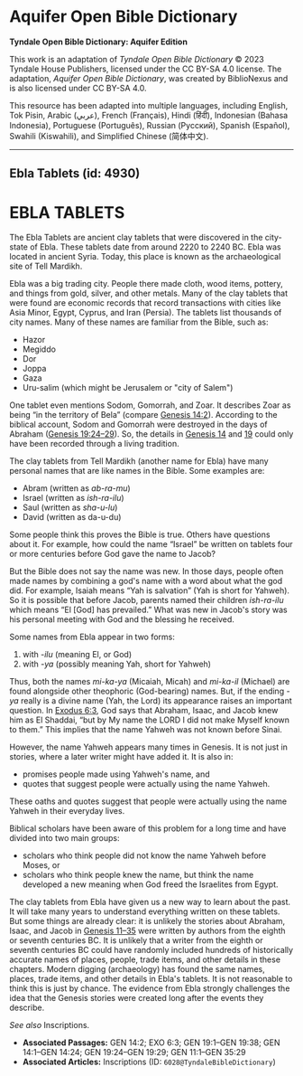 # Aquifer Open Bible Dictionary

**Tyndale Open Bible Dictionary: Aquifer Edition**

This work is an adaptation of *Tyndale Open Bible Dictionary* © 2023 Tyndale House Publishers, licensed under the CC BY\-SA 4\.0 license. The adaptation, *Aquifer Open Bible Dictionary*, was created by BiblioNexus and is also licensed under CC BY\-SA 4\.0\.

This resource has been adapted into multiple languages, including English, Tok Pisin, Arabic (عربي), French (Français), Hindi (हिंदी), Indonesian (Bahasa Indonesia), Portuguese (Português), Russian (Русский), Spanish (Español), Swahili (Kiswahili), and Simplified Chinese (简体中文).



--------------------------------

## Ebla Tablets (id: 4930)

EBLA TABLETS
============

The Ebla Tablets are ancient clay tablets that were discovered in the city\-state of Ebla. These tablets date from around 2220 to 2240 BC. Ebla was located in ancient Syria. Today, this place is known as the archaeological site of Tell Mardikh.

Ebla was a big trading city. People there made cloth, wood items, pottery, and things from gold, silver, and other metals. Many of the clay tablets that were found are economic records that record transactions with cities like Asia Minor, Egypt, Cyprus, and Iran (Persia). The tablets list thousands of city names. Many of these names are familiar from the Bible, such as:

* Hazor
* Megiddo
* Dor
* Joppa
* Gaza
* Uru\-salim (which might be Jerusalem or "city of Salem")

One tablet even mentions Sodom, Gomorrah, and Zoar. It describes Zoar as being “in the territory of Bela” (compare [Genesis 14:2](https://ref.ly/Gen14:2)). According to the biblical account, Sodom and Gomorrah were destroyed in the days of Abraham ([Genesis 19:24](https://ref.ly/Gen19:24-Gen19:29)[–](https://ref.ly/Gen19:24-Gen19:29)[29](https://ref.ly/Gen19:24-Gen19:29)). So, the details in [Genesis 14](https://ref.ly/Gen14:1-Gen14:24) and [19](https://ref.ly/Gen19:1-Gen19:38) could only have been recorded through a living tradition.

The clay tablets from Tell Mardikh (another name for Ebla) have many personal names that are like names in the Bible. Some examples are:

* Abram (written as *ab\-ra\-mu*)
* Israel (written as *ish\-ra\-ilu*)
* Saul (written as *sha\-u\-lu*)
* David (written as da\-u\-du)

Some people think this proves the Bible is true. Others have questions about it. For example, how could the name “Israel” be written on tablets four or more centuries before God gave the name to Jacob? 

But the Bible does not say the name was new. In those days, people often made names by combining a god's name with a word about what the god did. For example, Isaiah means “Yah is salvation” (Yah is short for Yahweh). So it is possible that before Jacob, parents named their children *ish\-ra\-ilu* which means “El \[God] has prevailed.” What was new in Jacob's story was his personal meeting with God and the blessing he received.

Some names from Ebla appear in two forms:

1. with \-*ilu* (meaning El, or God)
2. with *\-ya* (possibly meaning Yah, short for Yahweh)

Thus, both the names *mi\-ka\-ya* (Micaiah, Micah) and *mi\-ka\-il* (Michael) are found alongside other theophoric (God\-bearing) names. But, if the ending *\-ya* really is a divine name (Yah, the Lord) its appearance raises an important question. In [Exodus 6:3](https://ref.ly/Exod6:3), God says that Abraham, Isaac, and Jacob knew him as El Shaddai, “but by My name the LORD I did not make Myself known to them.” This implies that the name Yahweh was not known before Sinai. 

However, the name Yahweh appears many times in Genesis. It is not just in stories, where a later writer might have added it. It is also in:

* promises people made using Yahweh's name, and
* quotes that suggest people were actually using the name Yahweh.

These oaths and quotes suggest that people were actually using the name Yahweh in their everyday lives. 

Biblical scholars have been aware of this problem for a long time and have divided into two main groups:

* scholars who think people did not know the name Yahweh before Moses, or
* scholars who think people knew the name, but think the name developed a new meaning when God freed the Israelites from Egypt.

The clay tablets from Ebla have given us a new way to learn about the past. It will take many years to understand everything written on these tablets. But some things are already clear: it is unlikely the stories about Abraham, Isaac, and Jacob in [Genesis 11–35](https://ref.ly/Gen11:1-Gen35:29) were written by authors from the eighth or seventh centuries BC. It is unlikely that a writer from the eighth or seventh centuries BC could have randomly included hundreds of historically accurate names of places, people, trade items, and other details in these chapters. Modern digging (archaeology) has found the same names, places, trade items, and other details in Ebla's tablets. It is not reasonable to think this is just by chance. The evidence from Ebla strongly challenges the idea that the Genesis stories were created long after the events they describe.

*See also* Inscriptions.

* **Associated Passages:** GEN 14:2; EXO 6:3; GEN 19:1–GEN 19:38; GEN 14:1–GEN 14:24; GEN 19:24–GEN 19:29; GEN 11:1–GEN 35:29
* **Associated Articles:** Inscriptions (ID: `6028@TyndaleBibleDictionary`)

